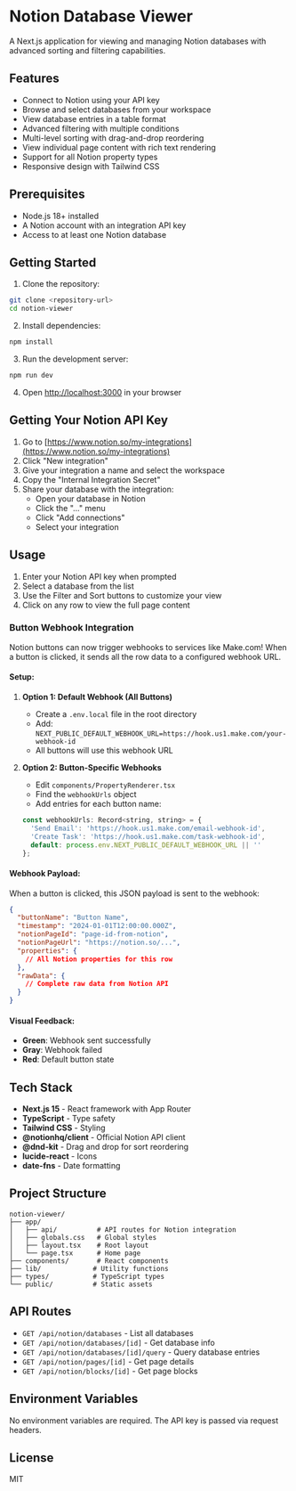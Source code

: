 # Notion Database Viewer

A Next.js application for viewing and managing Notion databases with advanced sorting and filtering capabilities.

## Features

- Connect to Notion using your API key
- Browse and select databases from your workspace
- View database entries in a table format
- Advanced filtering with multiple conditions
- Multi-level sorting with drag-and-drop reordering
- View individual page content with rich text rendering
- Support for all Notion property types
- Responsive design with Tailwind CSS

## Prerequisites

- Node.js 18+ installed
- A Notion account with an integration API key
- Access to at least one Notion database

## Getting Started

1. Clone the repository:
```bash
git clone <repository-url>
cd notion-viewer
```

2. Install dependencies:
```bash
npm install
```

3. Run the development server:
```bash
npm run dev
```

4. Open [http://localhost:3000](http://localhost:3000) in your browser

## Getting Your Notion API Key

1. Go to [https://www.notion.so/my-integrations](https://www.notion.so/my-integrations)
2. Click "New integration"
3. Give your integration a name and select the workspace
4. Copy the "Internal Integration Secret"
5. Share your database with the integration:
   - Open your database in Notion
   - Click the "..." menu
   - Click "Add connections"
   - Select your integration

## Usage

1. Enter your Notion API key when prompted
2. Select a database from the list
3. Use the Filter and Sort buttons to customize your view
4. Click on any row to view the full page content

### Button Webhook Integration

Notion buttons can now trigger webhooks to services like Make.com! When a button is clicked, it sends all the row data to a configured webhook URL.

#### Setup:

1. **Option 1: Default Webhook (All Buttons)**
   - Create a `.env.local` file in the root directory
   - Add: `NEXT_PUBLIC_DEFAULT_WEBHOOK_URL=https://hook.us1.make.com/your-webhook-id`
   - All buttons will use this webhook URL

2. **Option 2: Button-Specific Webhooks**
   - Edit `components/PropertyRenderer.tsx`
   - Find the `webhookUrls` object
   - Add entries for each button name:
   ```javascript
   const webhookUrls: Record<string, string> = {
     'Send Email': 'https://hook.us1.make.com/email-webhook-id',
     'Create Task': 'https://hook.us1.make.com/task-webhook-id',
     default: process.env.NEXT_PUBLIC_DEFAULT_WEBHOOK_URL || ''
   };
   ```

#### Webhook Payload:

When a button is clicked, this JSON payload is sent to the webhook:

```json
{
  "buttonName": "Button Name",
  "timestamp": "2024-01-01T12:00:00.000Z",
  "notionPageId": "page-id-from-notion",
  "notionPageUrl": "https://notion.so/...",
  "properties": {
    // All Notion properties for this row
  },
  "rawData": {
    // Complete raw data from Notion API
  }
}
```

#### Visual Feedback:
- **Green**: Webhook sent successfully
- **Gray**: Webhook failed
- **Red**: Default button state

## Tech Stack

- **Next.js 15** - React framework with App Router
- **TypeScript** - Type safety
- **Tailwind CSS** - Styling
- **@notionhq/client** - Official Notion API client
- **@dnd-kit** - Drag and drop for sort reordering
- **lucide-react** - Icons
- **date-fns** - Date formatting

## Project Structure

```
notion-viewer/
├── app/
│   ├── api/          # API routes for Notion integration
│   ├── globals.css   # Global styles
│   ├── layout.tsx    # Root layout
│   └── page.tsx      # Home page
├── components/       # React components
├── lib/             # Utility functions
├── types/           # TypeScript types
└── public/          # Static assets
```

## API Routes

- `GET /api/notion/databases` - List all databases
- `GET /api/notion/databases/[id]` - Get database info
- `GET /api/notion/databases/[id]/query` - Query database entries
- `GET /api/notion/pages/[id]` - Get page details
- `GET /api/notion/blocks/[id]` - Get page blocks

## Environment Variables

No environment variables are required. The API key is passed via request headers.

## License

MIT